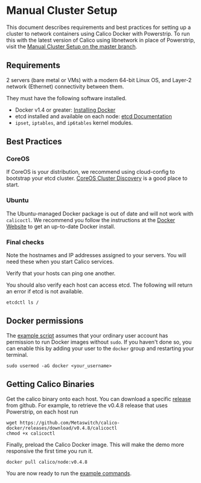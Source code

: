 # Manual Cluster Setup

This document describes requirements and best practices for setting up a cluster to network containers using Calico Docker with Powerstrip.  To run this with the latest version of Calico using libnetwork in place of Powerstrip, visit the [Manual Cluster Setup on the master branch](https://github.com/Metaswitch/calico-docker/blob/master/docs/ManualClusterSetup.md).

## Requirements

2 servers (bare metal or VMs) with a modern 64-bit Linux OS, and Layer-2 network (Ethernet) connectivity between them.

They must have the following software installed.
 * Docker v1.4 or greater: [Installing Docker](https://docs.docker.com/installation/)
 * etcd installed and available on each node: [etcd Documentation](https://coreos.com/etcd/docs/2.0.8/)
 * `ipset`, `iptables`, and `ip6tables` kernel modules.

## Best Practices

### CoreOS
If CoreOS is your distribution, we recommend using cloud-config to bootstrap your etcd cluster.  [CoreOS Cluster Discovery](https://coreos.com/docs/cluster-management/setup/cluster-discovery/) is a good place to start.

### Ubuntu
The Ubuntu-managed Docker package is out of date and will not work with `calicoctl`.  We recommend you follow the instructions at the [Docker Website](https://docs.docker.com/installation/) to get an up-to-date Docker install.

### Final checks

Note the hostnames and IP addresses assigned to your servers.  You will need these when you start Calico services.

Verify that your hosts can ping one another.

You should also verify each host can access etcd.  The following will return an error if etcd is not available.

    etcdctl ls /

## Docker permissions

The [example script][example-commands] assumes that your ordinary user account has permission to run Docker images without `sudo`.  If you haven't done so, you can enable this by adding your user to the `docker` group and restarting your terminal.

    sudo usermod -aG docker <your_username>

## Getting Calico Binaries

Get the calico binary onto each host. You can download a specific [release](https://github.com/Metaswitch/calico-docker/releases/) from github.  For example, to retrieve the v0.4.8 release that uses Powerstrip, on each host run

	wget https://github.com/Metaswitch/calico-docker/releases/download/v0.4.8/calicoctl
	chmod +x calicoctl

Finally, preload the Calico Docker image.  This will make the demo more responsive the first time you run it.

    docker pull calico/node:v0.4.8

You are now ready to run the [example commands][example-commands].

[example-commands]: ./GettingStarted.md#calico-services

